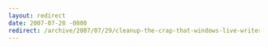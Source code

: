 ```yaml
---
layout: redirect
date: 2007-07-28 -0800
redirect: /archive/2007/07/29/cleanup-the-crap-that-windows-live-writer-injects-with-this.aspx/
---
```

